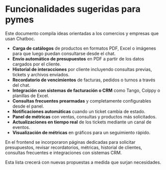 # Funcionalidades sugeridas para pymes

Este documento compila ideas orientadas a los comercios y empresas que usan Chatboc.

- **Carga de catálogos** de productos en formatos PDF, Excel o imágenes para que luego puedan consultarse desde el chat.
- **Envío automático de presupuestos** en PDF a partir de los datos cargados por el cliente.
- **Historial de interacciones** por cliente incluyendo consultas previas, tickets y archivos enviados.
- **Recordatorio de vencimientos** de facturas, pedidos o turnos a través del chat.
- **Integración con sistemas de facturación o CRM** como Tango, Colppy o planillas de Excel.
- **Consultas frecuentes prearmadas** y completamente configurables desde el panel.
- **Notificaciones automáticas** cuando un ticket cambia de estado.
- **Panel de métricas** con ventas, consultas y productos más solicitados.
- **Actualizaciones en tiempo real** de los tickets mediante un canal de eventos.
- **Visualización de métricas** en gráficos para un seguimiento rápido.

En el frontend se incorporaron páginas dedicadas para solicitar presupuestos, revisar recordatorios, métricas, historial de clientes, consultas frecuentes e integraciones con sistemas CRM.

Esta lista crecerá con nuevas propuestas a medida que surjan necesidades.
